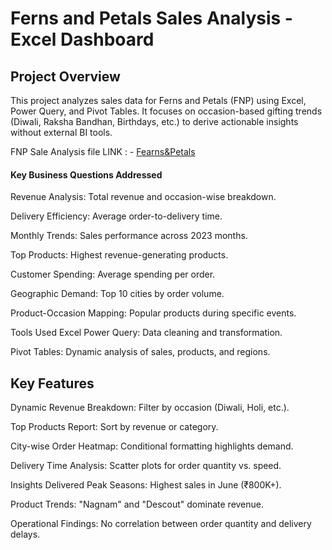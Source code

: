 # Ferns and Petals Sales Analysis - Excel Dashboard
## Project Overview
This project analyzes sales data for Ferns and Petals (FNP) using Excel, Power Query, and Pivot Tables. It focuses on occasion-based gifting trends (Diwali, Raksha Bandhan, Birthdays, etc.) to derive actionable insights without external BI tools.

FNP Sale Analysis file LINK : - <a href="https://github.com/Ammar-decodes/FNP_sales_dashboard_EXCEL/blob/main/FNP%20sales%20dashboard.xlsx">Fearns&Petals</a>
#### Key Business Questions Addressed
Revenue Analysis: Total revenue and occasion-wise breakdown.

Delivery Efficiency: Average order-to-delivery time.

Monthly Trends: Sales performance across 2023 months.

Top Products: Highest revenue-generating products.

Customer Spending: Average spending per order.

Geographic Demand: Top 10 cities by order volume.

Product-Occasion Mapping: Popular products during specific events.

Tools Used
Excel Power Query: Data cleaning and transformation.

Pivot Tables: Dynamic analysis of sales, products, and regions.


## Key Features
Dynamic Revenue Breakdown: Filter by occasion (Diwali, Holi, etc.).

Top Products Report: Sort by revenue or category.

City-wise Order Heatmap: Conditional formatting highlights demand.

Delivery Time Analysis: Scatter plots for order quantity vs. speed.

Insights Delivered
Peak Seasons: Highest sales in June (₹800K+).

Product Trends: "Nagnam" and "Descout" dominate revenue.

Operational Findings: No correlation between order quantity and delivery delays.
